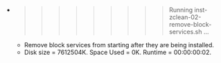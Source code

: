 * >>>>>>>>> Running inst-zclean-02-remove-block-services.sh ...
  * Remove block services from starting after they are being installed.
  * Disk size = 7612504K. Space Used = 0K. Runtime = 00:00:00:02.
